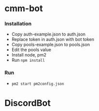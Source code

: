 # cmm-bot
### Installation
* Copy auth-example.json to auth.json
* Replace token in auth.json with bot token
* Copy pools-example.json to pools.json
* Edit the pools value 
* Install node, pm2
* Run `npm install`

### Run
* `pm2 start pm2config.json`

# DiscordBot
